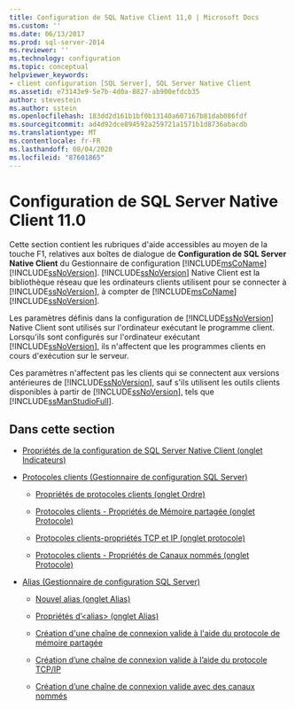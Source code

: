 ```yaml
---
title: Configuration de SQL Native Client 11,0 | Microsoft Docs
ms.custom: ''
ms.date: 06/13/2017
ms.prod: sql-server-2014
ms.reviewer: ''
ms.technology: configuration
ms.topic: conceptual
helpviewer_keywords:
- client configuration [SQL Server], SQL Server Native Client
ms.assetid: e73143e9-5e7b-4d0a-8827-ab900efdcb35
author: stevestein
ms.author: sstein
ms.openlocfilehash: 183dd2d161b1bf0b13140a607167b81dab086fdf
ms.sourcegitcommit: ad4d92dce894592a259721a1571b1d8736abacdb
ms.translationtype: MT
ms.contentlocale: fr-FR
ms.lasthandoff: 08/04/2020
ms.locfileid: "87601865"
---
```

# <a name="sql-native-client-110-configuration"></a>Configuration de SQL Server Native Client 11.0
  Cette section contient les rubriques d'aide accessibles au moyen de la touche F1, relatives aux boîtes de dialogue de **Configuration de SQL Server Native Client** du Gestionnaire de configuration [!INCLUDE[msCoName](../../includes/msconame-md.md)] [!INCLUDE[ssNoVersion](../../includes/ssnoversion-md.md)]. [!INCLUDE[ssNoVersion](../../includes/ssnoversion-md.md)] Native Client est la bibliothèque réseau que les ordinateurs clients utilisent pour se connecter à [!INCLUDE[ssNoVersion](../../includes/ssnoversion-md.md)], à compter de [!INCLUDE[msCoName](../../includes/msconame-md.md)] [!INCLUDE[ssNoVersion](../../includes/ssnoversion-md.md)].  
  
 Les paramètres définis dans la configuration de [!INCLUDE[ssNoVersion](../../includes/ssnoversion-md.md)] Native Client sont utilisés sur l'ordinateur exécutant le programme client. Lorsqu'ils sont configurés sur l'ordinateur exécutant [!INCLUDE[ssNoVersion](../../includes/ssnoversion-md.md)], ils n'affectent que les programmes clients en cours d'exécution sur le serveur.  
  
 Ces paramètres n'affectent pas les clients qui se connectent aux versions antérieures de [!INCLUDE[ssNoVersion](../../includes/ssnoversion-md.md)], sauf s'ils utilisent les outils clients disponibles à partir de [!INCLUDE[ssNoVersion](../../includes/ssnoversion-md.md)], tels que [!INCLUDE[ssManStudioFull](../../includes/ssmanstudiofull-md.md)].  
  
## <a name="in-this-section"></a>Dans cette section  
  
-   [Propriétés de la configuration de SQL Server Native Client &#40;onglet Indicateurs&#41;](../../../2014/tools/configuration-manager/sql-server-native-client-configuration-properties-flags-tab.md)  
  
-   [Protocoles clients &#40;Gestionnaire de configuration SQL Server&#41;](../../relational-databases/sql-server-configuration-manager.md)  
  
    -   [Propriétés de protocoles clients &#40;onglet Ordre&#41;](../../../2014/tools/configuration-manager/client-protocols-properties-order-tab.md)  
  
    -   [Protocoles clients - Propriétés de Mémoire partagée &#40;onglet Protocole&#41;](../../../2014/tools/configuration-manager/client-protocols-shared-memory-properties-protocol-tab.md)  
  
    -   [Protocoles clients-propriétés TCP et IP &#40;onglet protocole&#41;](../../../2014/tools/configuration-manager/client-protocols-tcp-and-ip-properties-protocol-tab.md)  
  
    -   [Protocoles clients - Propriétés de Canaux nommés &#40;onglet Protocole&#41;](../../../2014/tools/configuration-manager/client-protocols-named-pipes-properties-protocol-tab.md)  
  
-   [Alias &#40;Gestionnaire de configuration SQL Server&#41;](../../../2014/tools/configuration-manager/aliases-sql-server-configuration-manager.md)  
  
    -   [Nouvel alias &#40;onglet Alias&#41;](../../../2014/tools/configuration-manager/new-alias-alias-tab.md)  
  
    -   [Propriétés d’&#60;alias&#62; &#40;onglet Alias&#41;](../../../2014/tools/configuration-manager/alias-properties-alias-tab.md)  
  
    -   [Création d'une chaîne de connexion valide à l'aide du protocole de mémoire partagée](../../../2014/tools/configuration-manager/creating-a-valid-connection-string-using-shared-memory-protocol.md)  
  
    -   [Création d’une chaîne de connexion valide à l’aide du protocole TCP/IP](../../../2014/tools/configuration-manager/creating-a-valid-connection-string-using-tcp-ip.md)  
  
    -   [Création d’une chaîne de connexion valide avec des canaux nommés](../../../2014/tools/configuration-manager/creating-a-valid-connection-string-using-named-pipes.md)  
  
  
